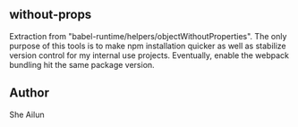 ## without-props

Extraction from "babel-runtime/helpers/objectWithoutProperties".
The only purpose of this tools is to make npm installation quicker as well as stabilize version control for my internal use projects.
Eventually, enable the webpack bundling hit the same package version.

## Author
She Ailun
